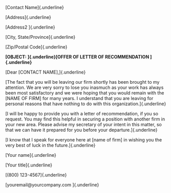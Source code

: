 [Contact Name]{.underline}

[Address]{.underline}

[Address2 ]{.underline}

[City, State/Province]{.underline}

[Zip/Postal Code]{.underline}

**[OBJECT: ]{.underline}[OFFER OF LETTER OF RECOMMENDATION
]{.underline}**

[Dear \[CONTACT NAME\],]{.underline}

[The fact that you will be leaving our firm shortly has been brought to
my attention. We are very sorry to lose you inasmuch as your work has
always been most satisfactory and we were hoping that you would remain
with the \[NAME OF FIRM\] for many years. I understand that you are
leaving for personal reasons that have nothing to do with this
organization.]{.underline}

[I will be happy to provide you with a letter of recommendation, if you
so request. You may find this helpful in securing a position with
another firm in your new area. Please advise my secretary of your intent
in this matter, so that we can have it prepared for you before your
departure.]{.underline}

[I know that I speak for everyone here at \[name of firm\] in wishing
you the very best of luck in the future.]{.underline}

[Your name]{.underline}

[Your title]{.underline}

[(800) 123-4567]{.underline}

[youremail\@yourcompany.com ]{.underline}
